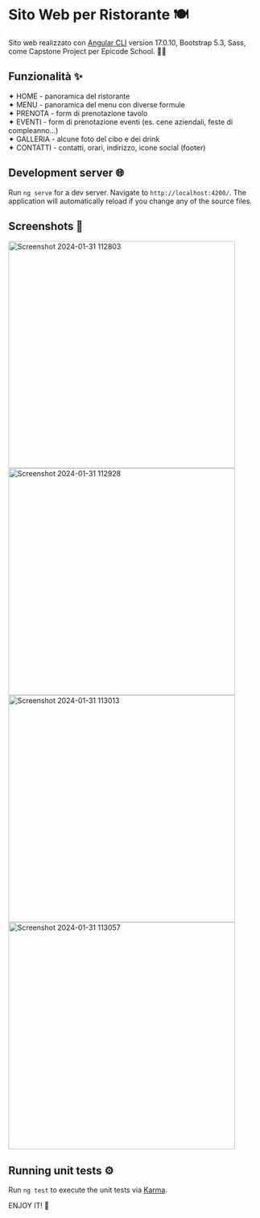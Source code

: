 # Sito Web per Ristorante 🍽‍️

Sito web realizzato con [Angular CLI](https://github.com/angular/angular-cli) version 17.0.10, Bootstrap 5.3, Sass, come Capstone Project per Epicode School. 👨‍💻

## Funzionalità ✨

✦ HOME - panoramica del ristorante  
✦ MENU - panoramica del menu con diverse formule  
✦ PRENOTA - form di prenotazione tavolo  
✦ EVENTI - form di prenotazione eventi (es. cene aziendali, feste di compleanno...)  
✦ GALLERIA - alcune foto del cibo e dei drink  
✦ CONTATTI - contatti, orari, indirizzo, icone social (footer)

## Development server 🌐

Run `ng serve` for a dev server. Navigate to `http://localhost:4200/`. The application will automatically reload if you change any of the source files.

## Screenshots 📸
<img width="450" alt="Screenshot 2024-01-31 112803" src="https://github.com/Deli-97/Capstone-Project/assets/140197572/7324d748-eaf9-46d1-9709-2253586bd278">
<img width="450" alt="Screenshot 2024-01-31 112928" src="https://github.com/Deli-97/Capstone-Project/assets/140197572/10194845-0fd8-496b-ae82-97420f421d2c">
<img width="450" alt="Screenshot 2024-01-31 113013" src="https://github.com/Deli-97/Capstone-Project/assets/140197572/b5f18364-4c96-4c20-afd6-f67436c08dfa">
<img width="450" alt="Screenshot 2024-01-31 113057" src="https://github.com/Deli-97/Capstone-Project/assets/140197572/c039747f-7b50-4371-af8c-e5c81a90e6d7">


## Running unit tests ⚙

Run `ng test` to execute the unit tests via [Karma](https://karma-runner.github.io).


ENJOY IT! 🚀
